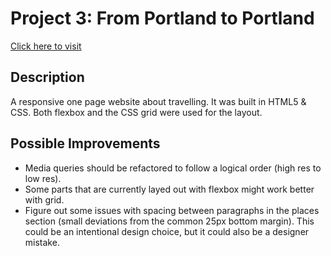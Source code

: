 # Project 3: From Portland to Portland

[Click here to visit](https://synthetic-borealis.github.io/web_project_3/)

## Description
A responsive one page website about travelling. It was built in HTML5 & CSS.
Both flexbox and the CSS grid were used for the layout.

## Possible Improvements
- Media queries should be refactored to follow a logical order (high res to low res).
- Some parts that are currently layed out with flexbox might work better with grid.
- Figure out some issues with spacing between paragraphs in the places section (small deviations from the common 25px bottom margin). This could be an intentional design choice, but it could also be a designer mistake.
